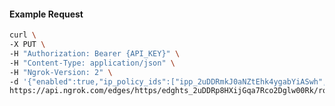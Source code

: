 <!-- Code generated for API Clients. DO NOT EDIT. -->

#### Example Request

```bash
curl \
-X PUT \
-H "Authorization: Bearer {API_KEY}" \
-H "Content-Type: application/json" \
-H "Ngrok-Version: 2" \
-d '{"enabled":true,"ip_policy_ids":["ipp_2uDDRmkJ0aNZtEhk4ygabYiASwh","ipp_2uDDRn4y27Vh52j4yDQgkNoesqo"]}' \
https://api.ngrok.com/edges/https/edghts_2uDDRp8HXijGqa7Rco2Dglw00Rk/routes/edghtsrt_2uDDRslACeWgjkCtG9UoZZIKeYK/ip_restriction
```

